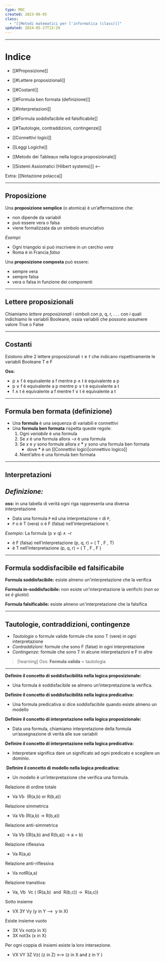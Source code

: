 ```yaml
---
type: MOC
created: 2023-06-05
class:
  - "[[Metodi matematici per l'informatica (class)]]"
updated: 2024-05-27T13:29
---
```

---
# Indice
- [[#Proposizione]]
- [[#Lettere proposizionali]]
- [[#Costanti]]
- [[#Formula ben formata (definizione)]]
- [[#Interpretazioni]]
- [[#Formula soddisfacibile ed falsificabile]]
- [[#Tautologie, contraddizioni, contingenze]]
 
- [[Connettivi logici]]
- [[Leggi Logiche]]

- [[Metodo dei Tableaux nella logica proposizionale]]

- [[Sistemi Assiomatici (Hilbert systems)]] <--

Extra: [[Notazione polacca]]

---
## Proposizione
Una **proposizione semplice** (o atomica) è un’affermazione che: 
-  non dipende da variabili
-  può essere vera o falsa
-  viene formalizzata da un simbolo enunciativo

*Esempi:* 
- Ogni triangolo si può inscrivere in un cerchio *vera* 
- Roma è in Francia *falsa*

Una **proposizione composta** può essere:
-  sempre vera
-  sempre falsa
-  vera o falsa in funzione dei componenti

---
## Lettere proposizionali
Chiamiamo *lettere proposizionali* i simboli con p, q, r, . . .  con i quali indichiamo le variabili Booleane, ossia variabili che possono assumere valore True o False 

---
## Costanti
Esistono altre 2 lettere proposizionali `t` e `f` che indicano rispettivamente le variabili Booleane T e F

**Oss:**
- p ∧ f è equivalente a f mentre p ∧ t è equivalente a p 
- p ∨ f è equivalente a p mentre p ∨ t è equivalente a t 
- f ∧ t è equivalente a f mentre f ∨ t è equivalente a t

---
## Formula ben formata (definizione)
- Una **formula** è una sequenza di variabili e connettivi
- Una **formula ben formata** rispetta queste regole:
	1. Ogni *variabile* è una formula
	2. Se *x* è una formula allora *¬x* è una formula
	3. Se *x* e *y* sono formule allora *x* **\*** *y* sono una formula ben formata
		-  dove **\*** è un [[Connettivi logici|connettivo logico]]
	4. Nient’altro è una formula ben formata
	
---
## Interpretazioni
*Definizione:* 
- 


**oss:** in una tabella di verità ogni riga rappresenta una diversa interpretazione

- Data una formula `P` ed una interpretazione `τ` di `P`,
- `P` o è T (vera) o è F (falsa) nell’interpretazione τ. 

*Esempio:*
La formula (p ∨ q) ∧ ¬r
- è F (falsa) nell’interpretazione (p, q, r) = ( T , F , T)
- è T nell’interpretazione (p, q, r) = ( T , F , F )

---
## Formula soddisfacibile ed falsificabile
**Formula soddisfacibile:** esiste almeno un'interpretazione che la verifica

**Formula in-soddisfacibile:** non esiste un'interpretazione la verifichi (*non so se è giusto*)

**Formula falsificabile:** esiste almeno un'interpretazione che la falsifica

---
## Tautologie, contraddizioni, contingenze
- *Tautologie*  o formule valide formule che sono T (vere) in ogni interpretazione 
- *Contraddizioni:* formule che sono F (false) in ogni interpretazione
- *Contingenze:* formule che sono T in alcune interpretazioni e F in altre

>[!warning] Oss:
>**Formula valida** = tautologia


---


**Definire il concetto di soddisfacibilità nella logica proposizionale:**

- Una formula è soddisfacibile se almeno un’interpretazione la verifica.

  

**Definire il concetto di soddisfacibilità nella logica predicativa:**

- Una formula predicativa si dice soddisfacibile quando esiste almeno un modello

  

**Definire il concetto di interpretazione nella logica proposizionale:**

- Data una formula, chiamiamo interpretazione della formula un’assegnazione di verità alle sue variabili 

  

**Definire il concetto di interpretazione nella logica predicativa:**

- Interpretare significa dare un significato ad ogni predicato e scegliere un dominio.

  

 **Definire il concetto di modello nella logica predicativa:**

- Un modello è un’interpretazione che verifica una formula.

  

  

  

Relazione di ordine totale
- Va Vb  (R(a,b) or R(b,a))  

Relazione simmetrica
- Va Vb (R(a,b) -> R(b,a))

Relazione anti-simmetrica
- Va Vb ((R(a,b) and R(b,a)) -> a = b)

Relazione riflessiva
- Va R(a,a)

Relazione anti-riflessiva
- Va notR(a,a)

Relazione transitiva:
- Va, Vb  Vc ( (R(a,b)  and  R(b,c)) ->  R(a,c))

Sotto insieme 
- VX 3Y Vy (y in Y —>  y in X)

Esiste insieme vuoto
- 3X Vx not(x in X)  
- 3X not3x (x in X) 

  

Per ogni coppia di insiemi esiste la loro intersezione.

- VX VY 3Z Vz( (z in Z) <—> (z in X and z in Y )